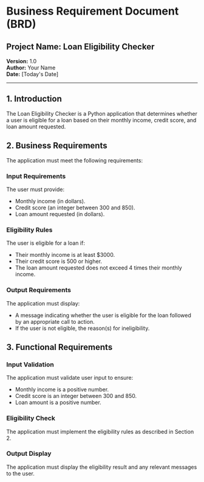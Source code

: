 # Business Requirement Document (BRD)

## Project Name: Loan Eligibility Checker  
**Version:** 1.0  
**Author:** Your Name  
**Date:** [Today's Date]  

---

## 1. Introduction  
The Loan Eligibility Checker is a Python application that determines whether a user is eligible for a loan based on their monthly income, credit score, and loan amount requested.

## 2. Business Requirements  
The application must meet the following requirements:

### Input Requirements  
The user must provide:
- Monthly income (in dollars).
- Credit score (an integer between 300 and 850).
- Loan amount requested (in dollars).

### Eligibility Rules  
The user is eligible for a loan if:
- Their monthly income is at least $3000.
- Their credit score is 500 or higher.
- The loan amount requested does not exceed 4 times their monthly income.

### Output Requirements  
The application must display:
- A message indicating whether the user is eligible for the loan followed by an appropriate call to action.
- If the user is not eligible, the reason(s) for ineligibility.

## 3. Functional Requirements  

### Input Validation  
The application must validate user input to ensure:
- Monthly income is a positive number.
- Credit score is an integer between 300 and 850.
- Loan amount is a positive number.

### Eligibility Check  
The application must implement the eligibility rules as described in Section 2.

### Output Display  
The application must display the eligibility result and any relevant messages to the user.